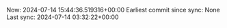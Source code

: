 Now: 2024-07-14 15:44:36.519316+00:00 Earliest commit since sync: None Last sync: 2024-07-14 03:32:22+00:00
